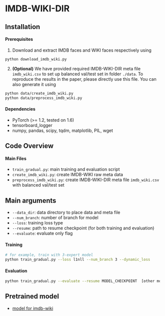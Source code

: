 # IMDB-WIKI-DIR
## Installation

#### Prerequisites

1. Download and extract IMDB faces and WIKI faces respectively using

```bash
python download_imdb_wiki.py
```

2. __(Optional)__ We have provided required IMDB-WIKI-DIR meta file `imdb_wiki.csv` to set up balanced val/test set in folder `./data`. To reproduce the results in the paper, please directly use this file. You can also generate it using

```bash
python data/create_imdb_wiki.py
python data/preprocess_imdb_wiki.py
```

#### Dependencies

- PyTorch (>= 1.2, tested on 1.6)
- tensorboard_logger
- numpy, pandas, scipy, tqdm, matplotlib, PIL, wget

## Code Overview

#### Main Files

- `train_gradual.py`: main training and evaluation script
- `create_imdb_wiki.py`: create IMDB-WIKI raw meta data
- `preprocess_imdb_wiki.py`: create IMDB-WIKI-DIR meta file `imdb_wiki.csv` with balanced val/test set

## Main arguments
- `--data_dir`: data directory to place data and meta file
- `--num_branch`: number of branch for model
- `--loss`: training loss type
- `--resume`: path to resume checkpoint (for both training and evaluation)
- `--evaluate`: evaluate only flag

#### Training
```bash
# for example, train with 3-expert model
python train_gradual.py --loss l1nll --num_branch 3 --dynamic_loss
```

#### Evaluation
```bash
python train_gradual.py --evaluate --resume MODEL_CHECKPOINT  [other model settings: e.g.--loss l1nll --num_branch 3]
```

## Pretrained model
- [model for imdb-wiki](https://share.phys.ethz.ch/~pf/yujiangdata/mouv/imdb-wiki-dir/imdb_wiki_resnet50_3_dyL_adam_l1nll.zip)